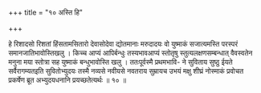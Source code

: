 +++
title = "१० अस्ति हि"

+++

हे रिशादसो रिशतां हिंसतामसितारो देवासोदेवा द्योतमानाः मरुदादयः वो युष्माकं सजात्यमस्ति परस्परं समानजातिभावोस्तिखलु । किच्च आप्यं आपिर्बन्धुः तस्यभावआप्यं स्तोतृषु स्तुत्यलक्षणसम्बन्धात् वैवस्वतेन मनुना मया स्तोत्रा सह युष्माकं बन्धुभावोस्ति खलु । ततःपूर्वस्मै प्रथमभावि- ने सुविताय सुष्ठु ईयते सर्वैरागम्यतइति सुवितोभ्युदयः तस्मै नव्यसे नवीयसे नवतराय सुम्रायच उभयं मक्षु शीघ्रं नोस्माकं प्रवोचत प्रकर्षेण ब्रूत अभ्युदयधनानि प्रयच्छतेत्यर्थः ॥ १० ॥
